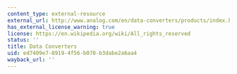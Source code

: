 ```yaml
---
content_type: external-resource
external_url: http://www.analog.com/en/data-converters/products/index.html
has_external_license_warning: true
license: https://en.wikipedia.org/wiki/All_rights_reserved
status: ''
title: Data Converters
uid: ed7409e7-8919-4f56-b070-b3dabe2a6aa4
wayback_url: ''
---
```

